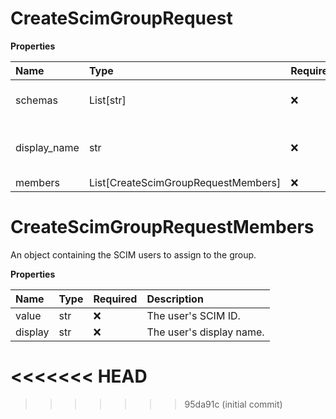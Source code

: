 # CreateScimGroupRequest

**Properties**

| Name         | Type                                | Required | Description                                                              |
| :----------- | :---------------------------------- | :------- | :----------------------------------------------------------------------- |
| schemas      | List[str]                           | ❌       | The [SCIM schema URI](https://www.iana.org/assignments/scim/scim.xhtml). |
| display_name | str                                 | ❌       | The group's display name.                                                |
| members      | List[CreateScimGroupRequestMembers] | ❌       |                                                                          |

# CreateScimGroupRequestMembers

An object containing the SCIM users to assign to the group.

**Properties**

| Name    | Type | Required | Description              |
| :------ | :--- | :------- | :----------------------- |
| value   | str  | ❌       | The user's SCIM ID.      |
| display | str  | ❌       | The user's display name. |
<<<<<<< HEAD
=======

<!-- This file was generated by liblab | https://liblab.com/ -->
>>>>>>> 95da91c (initial commit)
